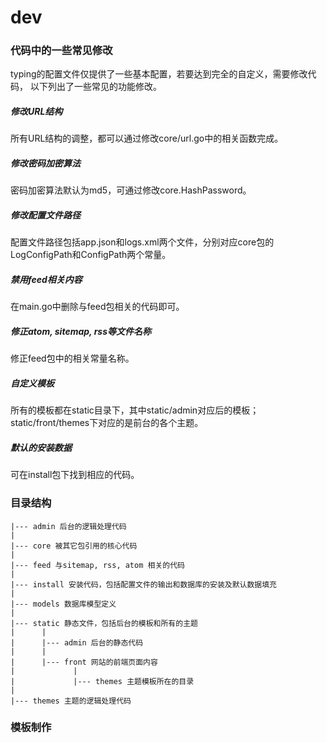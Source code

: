# dev

### 代码中的一些常见修改

typing的配置文件仅提供了一些基本配置，若要达到完全的自定义，需要修改代码，
以下列出了一些常见的功能修改。

##### 修改URL结构

所有URL结构的调整，都可以通过修改core/url.go中的相关函数完成。


##### 修改密码加密算法

密码加密算法默认为md5，可通过修改core.HashPassword。


##### 修改配置文件路径

配置文件路径包括app.json和logs.xml两个文件，分别对应core包的LogConfigPath和ConfigPath两个常量。


##### 禁用feed相关内容

在main.go中删除与feed包相关的代码即可。


##### 修正atom, sitemap, rss等文件名称

修正feed包中的相关常量名称。


##### 自定义模板

所有的模板都在static目录下，其中static/admin对应后的模板；static/front/themes下对应的是前台的各个主题。


##### 默认的安装数据

可在install包下找到相应的代码。



### 目录结构

```
|--- admin 后台的逻辑处理代码
|
|--- core 被其它包引用的核心代码
|
|--- feed 与sitemap, rss, atom 相关的代码
|
|--- install 安装代码，包括配置文件的输出和数据库的安装及默认数据填充
|
|--- models 数据库模型定义
|
|--- static 静态文件，包括后台的模板和所有的主题
|      |
|      |--- admin 后台的静态代码
|      |
|      |--- front 网站的前端页面内容
|             |
|             |--- themes 主题模板所在的目录
|
|--- themes 主题的逻辑处理代码
```


### 模板制作
